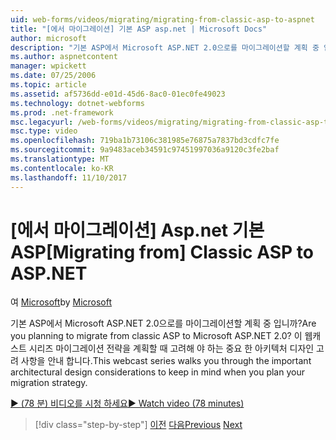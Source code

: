 ```yaml
---
uid: web-forms/videos/migrating/migrating-from-classic-asp-to-aspnet
title: "[에서 마이그레이션] 기본 ASP asp.net | Microsoft Docs"
author: microsoft
description: "기본 ASP에서 Microsoft ASP.NET 2.0으로를 마이그레이션할 계획 중 입니까? 이 웹캐스트 시리즈 안내는 중요 한 아키텍처 설계 고려 사항 중..."
ms.author: aspnetcontent
manager: wpickett
ms.date: 07/25/2006
ms.topic: article
ms.assetid: af5736dd-e01d-45d6-8ac0-01ec0fe49023
ms.technology: dotnet-webforms
ms.prod: .net-framework
msc.legacyurl: /web-forms/videos/migrating/migrating-from-classic-asp-to-aspnet
msc.type: video
ms.openlocfilehash: 719ba1b73106c381985e76875a7837bd3cdfc7fe
ms.sourcegitcommit: 9a9483aceb34591c97451997036a9120c3fe2baf
ms.translationtype: MT
ms.contentlocale: ko-KR
ms.lasthandoff: 11/10/2017
---
```

<a name="migrating-from-classic-asp-to-aspnet"></a><span data-ttu-id="63e2e-104">[에서 마이그레이션] Asp.net 기본 ASP</span><span class="sxs-lookup"><span data-stu-id="63e2e-104">[Migrating from] Classic ASP to ASP.NET</span></span>
====================
<span data-ttu-id="63e2e-105">여 [Microsoft](https://github.com/microsoft)</span><span class="sxs-lookup"><span data-stu-id="63e2e-105">by [Microsoft](https://github.com/microsoft)</span></span>

<span data-ttu-id="63e2e-106">기본 ASP에서 Microsoft ASP.NET 2.0으로를 마이그레이션할 계획 중 입니까?</span><span class="sxs-lookup"><span data-stu-id="63e2e-106">Are you planning to migrate from classic ASP to Microsoft ASP.NET 2.0?</span></span> <span data-ttu-id="63e2e-107">이 웹캐스트 시리즈 마이그레이션 전략을 계획할 때 고려해 야 하는 중요 한 아키텍처 디자인 고려 사항을 안내 합니다.</span><span class="sxs-lookup"><span data-stu-id="63e2e-107">This webcast series walks you through the important architectural design considerations to keep in mind when you plan your migration strategy.</span></span>

[<span data-ttu-id="63e2e-108">&#9654; (78 분) 비디오를 시청 하세요</span><span class="sxs-lookup"><span data-stu-id="63e2e-108">&#9654; Watch video (78 minutes)</span></span>](https://channel9.msdn.com/Blogs/ASP-NET-Site-Videos/migrating-from-classic-asp-to-aspnet)

>[!div class="step-by-step"]
<span data-ttu-id="63e2e-109">[이전](intro-to-aspnet-20-user-interface-elements.md)
[다음](intro-to-aspnet-for-jsp-developers-welcome-to-aspnet-20.md)</span><span class="sxs-lookup"><span data-stu-id="63e2e-109">[Previous](intro-to-aspnet-20-user-interface-elements.md)
[Next](intro-to-aspnet-for-jsp-developers-welcome-to-aspnet-20.md)</span></span>
